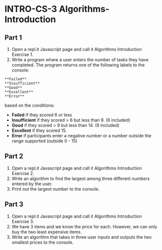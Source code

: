 # INTRO-CS-3 Algorithms-Introduction

## Part 1

1. Open a repl.it Javascript page and call it Algorithms Introduction Exercise 1.
2. Write a program where a user enters the number of tasks they have completed. The program returns one of the following labels to the console:
```
**Failed**
**Insufficient**
**Good**
**Excellent**
**Error**
```

based on the conditions:
* **Failed** if they scored 6 or less
* **Insufficient** if they scored > 6 but less than 9. (6 included)
* **Good** if they scored > 9 but less than 14. (9 included)
* **Excellent** if they scored 15.
* **Error** if participants enter a negative number or a number outside the range supported (outside 0 - 15)

## Part 2

1. Open a repl.it Javascript page and call it Algorithms Introduction Exercise 2.
2. Write an algorithm to find the largest among three different numbers entered by the user.
3. Print out the largest number to the console.

## Part 3
1. Open a repl.it Javascript page and call it Algorithms Introduction Exercise 3.
2. We have 3 items and we know the price for each. However, we can only buy the two least expensive items.
3. Write an algorithm that takes in three user inputs and outputs the two smallest prices to the console. 
